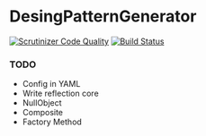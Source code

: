 # DesingPatternGenerator

[![Scrutinizer Code Quality](https://scrutinizer-ci.com/g/DesingPatternGenerator/DesingPatternGenerator/badges/quality-score.png?b=master)](https://scrutinizer-ci.com/g/DesingPatternGenerator/DesingPatternGenerator/?branch=master)
[![Build Status](https://travis-ci.org/ReenExe/DesingPatternGenerator.svg)](https://travis-ci.org/ReenExe/DesingPatternGenerator)

### TODO
* Config in YAML
* Write reflection core
* NullObject
* Composite
* Factory Method

